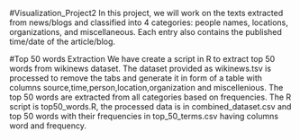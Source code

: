 #Visualization_Project2
In this project, we will work on the texts extracted from news/blogs and classified into 4 categories: people names, locations, organizations, and miscellaneous. Each entry also contains the published time/date of the article/blog.

#Top 50 words Extraction
We have create a script in R to extract top 50 words from wikinews dataset. The dataset provided as wikinews.tsv is processed to remove the tabs 
and generate it in form of a table with columns source,time,person,location,organization and miscellenious. The top 50 words are extracted from all
categories based on frequencies.
 The R script is top50_words.R, the processed data is in combined_dataset.csv and top 50 words with their frequencies in top_50_terms.csv having 
 columns word and frequency.

